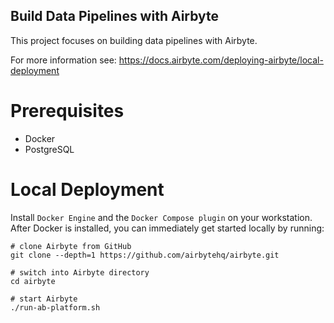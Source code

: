 Build Data Pipelines with Airbyte
---

This project focuses on building data pipelines with Airbyte.

For more information see: https://docs.airbyte.com/deploying-airbyte/local-deployment


# Prerequisites
- Docker
- PostgreSQL
  
# Local Deployment

Install ```Docker Engine``` and the ```Docker Compose plugin``` on your workstation.
After Docker is installed, you can immediately get started locally by running:

```
# clone Airbyte from GitHub
git clone --depth=1 https://github.com/airbytehq/airbyte.git

# switch into Airbyte directory
cd airbyte

# start Airbyte
./run-ab-platform.sh
```

